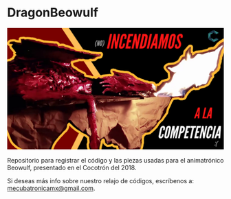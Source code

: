 # DragonBeowulf

![Algoaca](MiniaturadeYouTube2.png?raw=true "Thumbnail")

Repositorio para registrar el código y las piezas usadas para el animatrónico Beowulf, presentado en el Cocotrón del 2018.

Si deseas más info sobre nuestro relajo de códigos, escríbenos a: mecubatronicamx@gmail.com.
